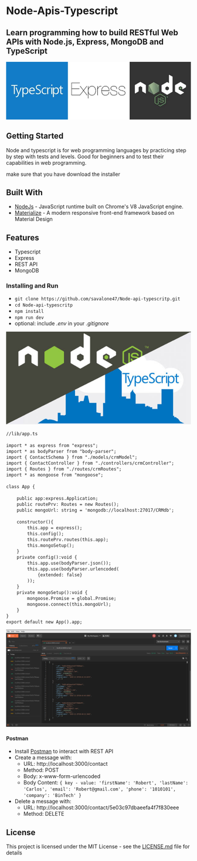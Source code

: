 # Node-Apis-Typescript

## Learn programming how to build RESTful Web APIs with Node.js, Express, MongoDB and TypeScript
![Node-api-typescript](img/01.jpeg)

## Getting Started

Node and typescript is for web programming languages by practicing step by step with tests and levels. Good for beginners and to test their capabilities in web programming.

make sure that you have download the installer
## Built With

* [NodeJs](https://nodejs.org/en/docs/) - JavaScript runtime built on Chrome's V8 JavaScript engine. 
* [Materialize](http://materializecss.com/getting-started.html) - A modern responsive front-end framework based on Material Design

## Features

* Typescript
* Express
* REST API
* MongoDB

### Installing and Run

* `git clone https://github.com/savalone47/Node-api-typescritp.git`
* `cd Node-api-typescritp`
* `npm install`
* `npm run dev` 
* optional: include *.env* in your *.gitignore*



![Node-api-typescript](img/02.jpeg)

```
//lib/app.ts

import * as express from "express";
import * as bodyParser from "body-parser";
import { ContactSchema } from "./models/crmModel";
import { ContactController } from "./controllers/crmController";
import { Routes } from "./routes/crmRoutes";
import * as mongoose from "mongoose";

class App {

	public app:express.Application;
	public routePrv: Routes = new Routes();
	public mongoUrl: string = 'mongodb://localhost:27017/CRMdb';
	
	constructor(){
		this.app = express();
		this.config();
		this.routePrv.routes(this.app);
		this.mongoSetup();
	}
	private config():void {
		this.app.use(bodyParser.json());
		this.app.use(bodyParser.urlencoded(
			{extended: false}
		));
	}
	private mongoSetup():void {
		mongoose.Promise = global.Promise;
		mongoose.connect(this.mongoUrl);
	}
}
export default new App().app;
```

![Node-api-typescript](img/postman.png)

#### Postman

* Install [Postman](https://www.getpostman.com/apps) to interact with REST API
* Create a message with:
  * URL: http://localhost:3000/contact
  * Method: POST
  * Body: x-www-form-urlencoded
  * Body Content: `{ key - value: 'firstName': 'Robert', 'lastName': 'Carlos', 'email': 'Robert@gmail.com', 'phone': '1010101', 'company': 'BinTech' }`
* Delete a message with:
  * URL: http://localhost:3000/contact/5e03c97dbaeefa4f7f830eee
  * Method: DELETE
  
## License

This project is licensed under the MIT License - see the [LICENSE.md](LICENSE.md) file for details


